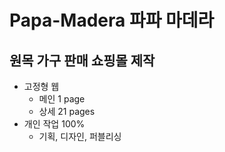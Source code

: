 ﻿# Papa-Madera 파파 마데라
## 원목 가구 판매 쇼핑몰 제작

+ 고정형 웹
  + 메인 1 page
  + 상세 21 pages
+ 개인 작업 100%
  + 기획, 디자인, 퍼블리싱
